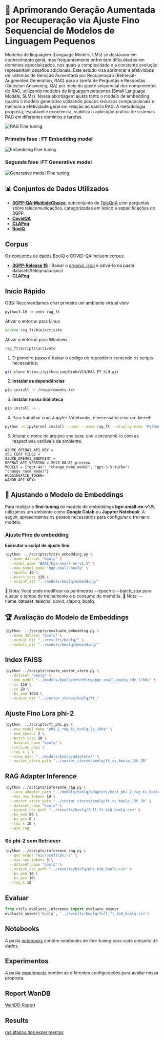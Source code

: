 # 📡 Aprimorando Geração Aumentada por Recuperação via Ajuste Fino Sequencial de Modelos de Linguagem Pequenos 

Modelos de linguagem (Language Models, LMs) se destacam em conhecimento geral, mas frequentemente enfrentam dificuldades em domínios especializados, nos quais a complexidade e a constante evolução representam desafios adicionais. Este estudo visa aprimorar a efetividade de sistemas de Geração Aumentada por Recuperação (Retrieval-Augmented Generation, RAG) para a tarefa de Perguntas e Respostas (Question Answering, QA) por meio do ajuste sequencial dos componentes do RAG, utilizando modelos de linguagem pequenos (Small Language Models, SLMs). Nossa abordagem ajusta tanto o modelo de embedding quanto o modelo generativo utilizando poucos recursos computacionais e melhora a efetividade geral em relação ao vanilla RAG. A metodologia proposta, escalável e econômica, viabiliza a aplicação prática de sistemas RAG em diferentes domínios e tarefas.

![RAG Fine tuning](./images/rag_full_FT.png)

### Primeira fase : FT Embedding model
![Embedding Fine tuning](./images/first_step.png)

### Segunda fase :FT Generative model
![Generative model Fine tuning](./images/second_step.png)

## 📊 Conjuntos de Dados Utilizados  

- **[3GPP-QA-MultipleChoice](https://huggingface.co/datasets/DinoStackAI/3GPP-QA-MultipleChoice)**, subconjunto de [TeleQnA](https://huggingface.co/datasets/netop/TeleQnA) com perguntas sobre telecomunicações, categorizadas em léxico e especificações do 3GPP.  
- **[CovidQA](https://huggingface.co/datasets/deepset/covid_qa_deepset)**
- **[CLAPnq](https://huggingface.co/datasets/PrimeQA/clapnq)**
- **[BoolQ](https://huggingface.co/datasets/google/boolq)**

## Corpus
Os conjuntos de dados BoolQ e COVID-QA incluem corpus.
- **[3GPP-Release 18](https://huggingface.co/datasets/netop/3GPP-R18)** : Baixar o [arquivo .json](https://drive.google.com/file/d/1yX9GSqY-O31ruuLp1HRTvMPxzFwFbHOg/view?usp=sharing) e salvá-lo na pasta datasets/teleqna/corpus/
- **[CLAPnq](https://huggingface.co/datasets/PrimeQA/clapnq_passages)**


## Início Rápido
OBS: Recomendamos criar primeiro um ambiente virtual venv
```bash
python3.10 -m venv rag_ft
```
Ativar o entorno para Linux
```bash
source rag_ft/bin/activate
```
Ativar o entorno para Windows
```bash
rag_ft\Scripts\activate
```


1. O primeiro passo é baixar o código do repositório contendo os scripts necessários:  
```bash
git clone https://github.com/DinhoVCO/RAG_FT_SLM.git
```
2. **Instalar as dependências**
```bash
pip install -r /requirements.txt 
```
3.  **Instalar nossa biblioteca**
```bash
pip install -e .
```
4. Para trabalhar com Jupyter Notebooks, é necessário criar um kernel:
```bash
python -m ipykernel install --user --name rag_ft --display-name "Python 3.10 (rag_ft)"
```
5. Alterar o nome do arquivo env para .env e preenchê-lo com as respectivas variáveis de ambiente.
```
AZURE_OPENAI_API_KEY = 
SSL_CERT_FILE2 = 
AZURE_OPENAI_ENDPOINT = 
OPENAI_API_VERSION = 2023-08-01-preview
MODELS = {"gpt-4o": "change_name_model", "gpt-3.5-turbo": "change_name_model"}
HUGGINGFACE_TOKEN=
WANDB_API_KEY=
```

## 🎯 Ajustando o Modelo de Embeddings  

Para realizar o **fine-tuning** do modelo de embeddings **bge-small-en-v1.5**, utilizamos um ambiente como **Google Colab** ou **Jupyter Notebook**. A seguir, apresentamos os passos necessários para configurar e treinar o modelo.  
###  Ajuste Fino do embedding

**Executar o script de ajuste fino**
```bash
!python  ../scripts/train_embedding.py \
  --name_dataset "boolq" \
  --model_name "BAAI/bge-small-en-v1.5" \
  --new_model_name "bge-small-boolq" \
  --epochs 10 \
  --batch_size 128 \
  --output_dir "../models/boolq/embedding/"
```
📌 Nota: Você pode modificar os parâmetros --epoch e --batch_size para ajustar o tempo de treinamento e o consumo de memória.
📌 Nota: --name_dataset: teleqna, covid, clapnq, boolq.

## 🏆 Avaliação do Modelo de Embeddings  

```bash
!python  ../scripts/evaluate_embedding.py \
  --name_dataset "boolq" \
  --output_dir "../results/boolq/" \
  --models_dir "../models/boolq/embedding/"
```

## Index FAISS 
```bash
!python ../scripts/create_vector_store.py \
  --dataset "boolq" \
  --emb_model "../models/boolq/embedding/bge-small-boolq_10e_128bs" \
  --cs 150 \
  --co 20 \
  --bs_emb 1024 \
  --output_dir "../vector_stores/boolq/ft_"
```

## Ajuste Fino Lora phi-2
```bash
!python  ../scripts/ft_phi.py \
  --new_model_name "phi_2_rag_k1_boolq_2e_10bs" \
  --num_epochs 2 \
  --batch_size 10 \
  --dataset_name "boolq" \
  --include_docs \
  --top_k 1 \
  --save_path "../models/boolq/adapters/" \
  --vector_store_path "../vector_stores/boolq/ft_vs_boolq_150_20"
```

## RAG Adapter Inference 

```bash
!python ../scripts/inference_rag.py \
  --lora_adapter_path "../models/boolq/adapters/best_phi_2_rag_k1_boolq_2e_10bs" \
  --max_new_tokens 10 \
  --vector_store_path "../vector_stores/boolq/ft_vs_boolq_150_20" \
  --dataset_name "boolq" \
  --output_csv_path "../results/boolq/full_ft_k10_boolq.csv" \
  --bs_emb 50 \
  --bs_gen 8 \
  --top_k 10 \
  --use_rag
```
### Só phi-2 sem Retriever

```bash
!python ../scripts/inference_rag.py \
  --gen_model "microsoft/phi-2" \
  --max_new_tokens 3 \
  --dataset_name "boolq" \
  --output_csv_path "../results/boolq/phi_k10_boolq.csv" \
  --bs_emb 10 \
  --bs_gen 10\
  --top_k 10
```

## Evaluar

```python
from utils.evaluate_inference import evaluate_answer
evaluate_answer('boolq', '../results/boolq/full_ft_k10_boolq.csv')
```

## Notebooks
A pasta [notebooks](./notebooks/) contém notebooks de fine-tuning para cada conjunto de dados.

## Experimentos
A pasta [experiments](./experiments/) contém as diferentes configurações para avaliar nossa proposta.

## Report WanDB
 [WanDB-Report](https://api.wandb.ai/links/dinho15971-unicamp/f0nda1xb)

## Results 
 [resultados dos experimentos](https://drive.google.com/drive/folders/1iK9D_WIscWMUyBezEpgz_G2DPn4T89EK?usp=sharing)
